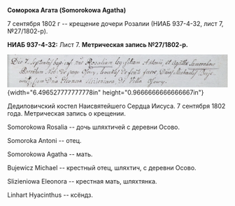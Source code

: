 **Соморока Агата (Somorokowa Agatha)**

7 сентября 1802 г -- крещение дочери Розалии (НИАБ 937-4-32, лист 7,
№27/1802-р).

**НИАБ 937-4-32:** Лист 7. **Метрическая запись №27/1802-р.**

![](./media/a2813a14c8898fd2343d5952e1b3cf3c32f35992.png){width="6.496527777777778in"
height="0.9666666666666667in"}

Дедиловичский костел Наисвятейшего Сердца Иисуса. 7 сентября 1802 года.
Метрическая запись о крещении.

Somorokowa Rosalia -- дочь шляхтичей с деревни Осово.

Somoroka Antoni -- отец.

Somorokowa Agatha -- мать.

Bujewicz Michael -- крестный отец, шляхтич, с деревни Осово.

Slizieniowa Eleonora -- крестная мать, шляхтянка.

Linhart Hyacinthus -- ксёндз.
